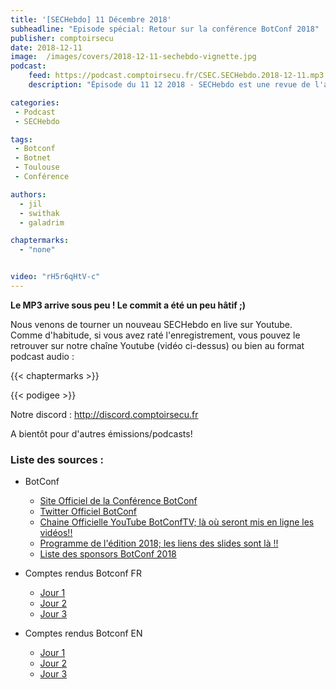 ```yaml
---
title: '[SECHebdo] 11 Décembre 2018'
subheadline: "Episode spécial: Retour sur la conférence BotConf 2018"
publisher: comptoirsecu
date: 2018-12-11
image:  /images/covers/2018-12-11-sechebdo-vignette.jpg
podcast:
    feed: https://podcast.comptoirsecu.fr/CSEC.SECHebdo.2018-12-11.mp3
    description: "Épisode du 11 12 2018 - SECHebdo est une revue de l'actualité cybersécurité réalisée en live sur Youtube, généralement le mardi soir."

categories:
 - Podcast
 - SECHebdo

tags:
 - Botconf
 - Botnet
 - Toulouse
 - Conférence

authors:
  - jil
  - swithak
  - galadrim

chaptermarks:
  - "none"


video: "rH5r6qHtV-c"
---
```


**Le MP3 arrive sous peu ! Le commit a été un peu hâtif ;)**


Nous venons de tourner un nouveau SECHebdo en live sur Youtube. Comme d'habitude, si vous avez raté l'enregistrement, vous pouvez le retrouver sur notre chaîne Youtube (vidéo ci-dessus) ou bien au format podcast audio :

{{< chaptermarks >}}

{{< podigee >}}

Notre discord : <http://discord.comptoirsecu.fr>

A bientôt pour d'autres émissions/podcasts!

### Liste des sources :

* BotConf
	* [Site Officiel de la Conférence BotConf](https://www.botconf.eu/)
  	* [Twitter Officiel BotConf](https://twitter.com/Botconf/)
  	* [Chaine Officielle YouTube BotConfTV; là où seront mis en ligne les vidéos!!](https://www.youtube.com/user/BotConfTV/)
  	* [Programme de l'édition 2018; les liens des slides sont là !!](https://www.botconf.eu/botconf-2018/botconf-2018-schedule/)
	* [Liste des sponsors BotConf 2018](https://www.botconf.eu/botconf-2018/botconf-2018-sponsors/)

* Comptes rendus Botconf FR
	* [Jour 1](http://www.n0secure.org/2018/12/botconf-2018-j1.html)
	* [Jour 2](http://www.n0secure.org/2018/12/botconf-2018-j2.html)
	* [Jour 3](http://www.n0secure.org/2018/12/botconf-2018-j3.html)
	
* Comptes rendus Botconf EN
	* [Jour 1](https://blog.rootshell.be/2018/12/06/botconf-2018-wrap-up-day-1/)
	* [Jour 2](https://blog.rootshell.be/2018/12/07/botconf-2018-wrap-up-day-2/)
	* [Jour 3](https://blog.rootshell.be/2018/12/07/botconf-2018-wrap-up-day-3/)

